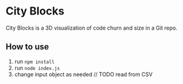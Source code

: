 # City Blocks

City Blocks is a 3D visualization of code churn and size in a Git repo.

## How to use

1. run `npm install`
2. run `node index.js`
3. change input object as needed // TODO read from CSV